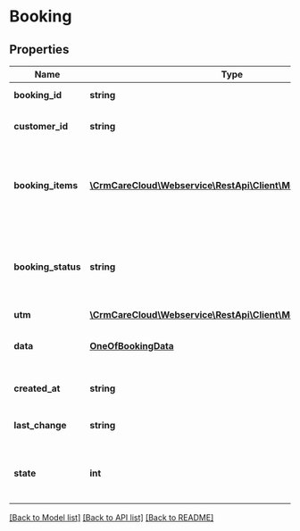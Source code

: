 # Booking

## Properties
Name | Type | Description | Notes
------------ | ------------- | ------------- | -------------
**booking_id** | **string** | The unique ID of the booking. | [optional] 
**customer_id** | **string** | The unique ID of the customer that created the booking. | [optional] 
**booking_items** | [**\CrmCareCloud\Webservice\RestApi\Client\Model\BookingItem[]**](BookingItem.md) | List of the booking items. Included in response of GET API call only if query parameter &#x60;add_booking_items&#x60; is &#x60;true&#x60;. | 
**booking_status** | **string** | Current status of the booking from resource [booking-statuses](#tag/Booking-statuses). If not set, CareCloud uses default booking status. | [optional] 
**utm** | [**\CrmCareCloud\Webservice\RestApi\Client\Model\UTM**](UTM.md) |  | [optional] 
**data** | [**OneOfBookingData**](OneOfBookingData.md) | Additional data of the booking. Serialized data in JSON. | [optional] 
**created_at** | **string** | Date and time of the booking. *(YYYY-MM-DD HH:MM:SS)* | 
**last_change** | **string** | Date and time of the last change. *(YYYY-MM-DD HH:MM:SS)* | [optional] 
**state** | **int** | State of the booking record. *Possible values are: 0 - deleted / 1 - active / 2 - non active* | [optional] 

[[Back to Model list]](../../README.md#documentation-for-models) [[Back to API list]](../../README.md#documentation-for-api-endpoints) [[Back to README]](../../README.md)

